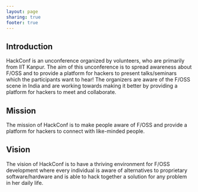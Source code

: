```yaml
---
layout: page
sharing: true
footer: true
---
```



Introduction
----
HackConf is an unconference organized by volunteers, who are
primarily from IIT Kanpur. The aim of this unconference is to spread awareness
about F/OSS and to provide a platform for hackers to present talks/seminars
which the participants want to hear! The organizers are aware of the F/OSS
scene in India and are working towards making it better by providing a platform
for hackers to meet and collaborate.


Mission
----
The mission of HackConf is to make people aware of F/OSS and
provide a platform for hackers to connect with like-minded people.


Vision
----
The vision of HackConf is to have a thriving environment for F/OSS
development where every individual is aware of alternatives to proprietary
software/hardware and is able to hack together a solution for any problem in
her daily life.
